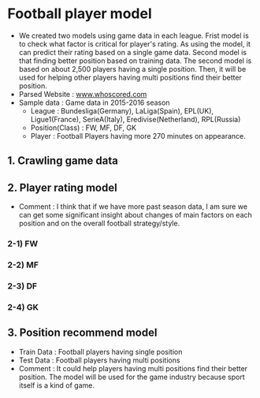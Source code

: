 # Football player model
- We created two models using game data in each league. Frist model is to check what factor is critical for player's rating. As using the model, it can predict their rating based on a single game data. Second model is that finding better position based on training data. The second model is based on about 2,500 players having a single position. Then, it will be used for helping other players having multi positions find their better position.
- Parsed Website : www.whoscored.com
- Sample data : Game data in 2015-2016 season
   - League : Bundesliga(Germany), LaLiga(Spain), EPL(UK), Ligue1(France), SerieA(Italy), Eredivise(Netherland), RPL(Russia)
   - Position(Class) : FW, MF, DF, GK
   - Player : Football Players having more 270 minutes on appearance.
   
   
## 1. Crawling game data

## 2. Player rating model
- Comment : I think that if we have more past season data, I am sure we can get some significant insight about changes of main factors on each position and on the overall football strategy/style.

### 2-1) FW

### 2-2) MF


### 2-3) DF

### 2-4) GK

## 3. Position recommend model
- Train Data : Football players having single position
- Test Data : Football players having multi positions
- Comment : It could help players having multi positions find their better position. The model will be used for the game industry because sport itself is a kind of game.



